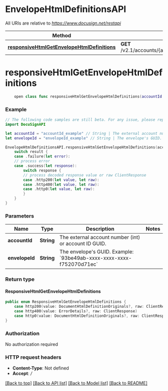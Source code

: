 # EnvelopeHtmlDefinitionsAPI

All URIs are relative to *https://www.docusign.net/restapi*

Method | HTTP request | Description
------------- | ------------- | -------------
[**responsiveHtmlGetEnvelopeHtmlDefinitions**](EnvelopeHtmlDefinitionsAPI.md#responsivehtmlgetenvelopehtmldefinitions) | **GET** /v2.1/accounts/{accountId}/envelopes/{envelopeId}/html_definitions | 


# **responsiveHtmlGetEnvelopeHtmlDefinitions**
```swift
    open class func responsiveHtmlGetEnvelopeHtmlDefinitions(accountId: String, envelopeId: String, headers: HTTPHeaders = DocuSignAPI.customHeaders, beforeSend: (inout ClientRequest) throws -> () = { _ in }) -> EventLoopFuture<ResponsiveHtmlGetEnvelopeHtmlDefinitions>
```



### Example 
```swift
// The following code samples are still beta. For any issue, please report via http://github.com/OpenAPITools/openapi-generator/issues/new
import DocuSignAPI

let accountId = "accountId_example" // String | The external account number (int) or account ID GUID.
let envelopeId = "envelopeId_example" // String | The envelope's GUID.   Example: `93be49ab-xxxx-xxxx-xxxx-f752070d71ec` 

EnvelopeHtmlDefinitionsAPI.responsiveHtmlGetEnvelopeHtmlDefinitions(accountId: accountId, envelopeId: envelopeId).whenComplete { result in
    switch result {
    case .failure(let error):
    // process error
    case .success(let response):
        switch response {
        // process decoded response value or raw ClientResponse
        case .http200(let value, let raw):
        case .http400(let value, let raw):
        case .http0(let value, let raw):
        }
    }
}
```

### Parameters

Name | Type | Description  | Notes
------------- | ------------- | ------------- | -------------
 **accountId** | **String** | The external account number (int) or account ID GUID. | 
 **envelopeId** | **String** | The envelope&#39;s GUID.   Example: &#x60;93be49ab-xxxx-xxxx-xxxx-f752070d71ec&#x60;  | 

### Return type

#### ResponsiveHtmlGetEnvelopeHtmlDefinitions

```swift
public enum ResponsiveHtmlGetEnvelopeHtmlDefinitions {
    case http200(value: DocumentHtmlDefinitionOriginals?, raw: ClientResponse)
    case http400(value: ErrorDetails?, raw: ClientResponse)
    case http0(value: DocumentHtmlDefinitionOriginals?, raw: ClientResponse)
}
```

### Authorization

No authorization required

### HTTP request headers

 - **Content-Type**: Not defined
 - **Accept**: */*

[[Back to top]](#) [[Back to API list]](../README.md#documentation-for-api-endpoints) [[Back to Model list]](../README.md#documentation-for-models) [[Back to README]](../README.md)

